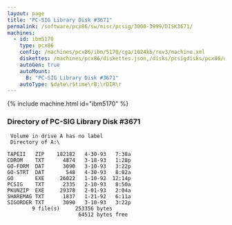 ```yaml
---
layout: page
title: "PC-SIG Library Disk #3671"
permalink: /software/pcx86/sw/misc/pcsig/3000-3999/DISK3671/
machines:
  - id: ibm5170
    type: pcx86
    config: /machines/pcx86/ibm/5170/cga/1024kb/rev3/machine.xml
    diskettes: /machines/pcx86/diskettes.json,/disks/pcsigdisks/pcx86/diskettes.json
    autoGen: true
    autoMount:
      B: "PC-SIG Library Disk #3671"
    autoType: $date\r$time\rB:\rDIR\r
---
```


{% include machine.html id="ibm5170" %}

### Directory of PC-SIG Library Disk #3671

     Volume in drive A has no label
     Directory of A:\

    TAPEII   ZIP    182182   4-30-93   7:38a
    CDROM    TXT      4874   3-18-93   1:28p
    GO-FORM  DAT      3090   3-10-93   3:22p
    GO-STRT  DAT       548   4-30-93   8:02a
    GO       EXE     26022   1-10-92  12:14p
    PCSIG    TXT      2335   2-10-93   8:50a
    PKUNZIP  EXE     29378   2-01-93   2:04a
    SHAREMAG TXT      1837   1-21-92   6:11a
    SIGORDER TXT      3090   3-10-93   3:22p
            9 file(s)     253356 bytes
                           64512 bytes free
